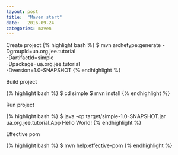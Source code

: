 ```yaml
---
layout: post
title:  "Maven start"
date:   2016-09-24
categories: maven
---
```


Create project
{% highlight bash %}
$ mvn archetype:generate -DgroupId=ua.org.jee.tutorial \
  -DartifactId=simple \
  -Dpackage=ua.org.jee.tutorial \
  -Dversion=1.0-SNAPSHOT
{% endhighlight %}

Build project

{% highlight bash %}
$ cd simple
$ mvn install
{% endhighlight %}

Run project

{% highlight bash %}
$ java -cp target/simple-1.0-SNAPSHOT.jar ua.org.jee.tutorial.App
Hello World!
{% endhighlight %}

Effective pom

{% highlight bash %}
$ mvn help:effective-pom
{% endhighlight %}
